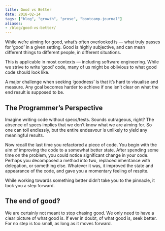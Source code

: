 ```yaml
---
title: Good vs Better
date: 2018-02-14
tags: ["blog", "growth", "prose", "bootcamp-journal"]
aliases:
- /blog/good-vs-better/
---
```


While we’re aiming for good, what’s often overlooked is — what truly passes for ‘good’ in a given setting. Good is highly subjective, and can mean different things to different people, in different situations.

This is applicable in most contexts — including software engineering. While we strive to write ‘good’ code, many of us might be oblivious to what good code should look like.

A major challenge when seeking ‘goodness’ is that it’s hard to visualise and measure. Any goal becomes harder to achieve if one isn’t clear on what the end result is supposed to be.

## The Programmer’s Perspective

Imagine writing code without specs/tests. Sounds outrageous, right? The absence of specs implies that we don’t know what we are aiming for. So one can toil endlessly, but the entire endeavour is unlikely to yield any meaningful results.

Now recall the last time you refactored a piece of code. You begin with the aim of improving the code to a somewhat better state. After spending some time on the problem, you could notice significant change in your code. Perhaps you decomposed a method into two, replaced inheritance with delegation, or something else. Whatever it was, it improved the state and appearance of the code, and gave you a momentary feeling of respite.

While working towards something better didn’t take you to the pinnacle, it took you a step forward.

## The end of good?

We are certainly not meant to stop chasing good. We only need to have a clear picture of what good is. If ever in doubt, of what good is, seek better. For no step is too small, as long as it moves forward.
